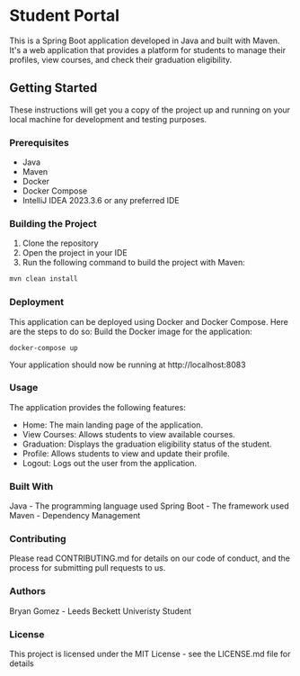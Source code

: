 # Student Portal

This is a Spring Boot application developed in Java and built with Maven. It's a web application that provides a platform for students to manage their profiles, view courses, and check their graduation eligibility.

## Getting Started

These instructions will get you a copy of the project up and running on your local machine for development and testing purposes.

### Prerequisites

- Java
- Maven
- Docker
- Docker Compose
- IntelliJ IDEA 2023.3.6 or any preferred IDE

### Building the Project

1. Clone the repository
2. Open the project in your IDE
3. Run the following command to build the project with Maven:

```bash
mvn clean install
```

### Deployment
This application can be deployed using Docker and Docker Compose. Here are the steps to do so:
Build the Docker image for the application:
```
docker-compose up
```

Your application should now be running at http://localhost:8083   

### Usage

The application provides the following features:  
- Home: The main landing page of the application.
- View Courses: Allows students to view available courses.
- Graduation: Displays the graduation eligibility status of the student.
- Profile: Allows students to view and update their profile.
- Logout: Logs out the user from the application.

### Built With

Java - The programming language used
Spring Boot - The framework used
Maven - Dependency Management

### Contributing
Please read CONTRIBUTING.md for details on our code of conduct, and the process for submitting pull requests to us.  

### Authors
Bryan Gomez - Leeds Beckett Univeristy Student 
 
### License
This project is licensed under the MIT License - see the LICENSE.md file for details
 
